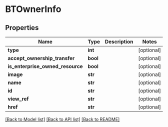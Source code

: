 # BTOwnerInfo

## Properties
Name | Type | Description | Notes
------------ | ------------- | ------------- | -------------
**type** | **int** |  | [optional] 
**accept_ownership_transfer** | **bool** |  | [optional] 
**is_enterprise_owned_resource** | **bool** |  | [optional] 
**image** | **str** |  | [optional] 
**name** | **str** |  | [optional] 
**id** | **str** |  | [optional] 
**view_ref** | **str** |  | [optional] 
**href** | **str** |  | [optional] 

[[Back to Model list]](../README.md#documentation-for-models) [[Back to API list]](../README.md#documentation-for-api-endpoints) [[Back to README]](../README.md)


